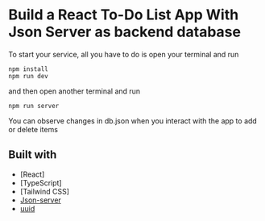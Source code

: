 # Build a React To-Do List App With Json Server as backend database 


To start your service, all you have to do is open your terminal and run

```
npm install
npm run dev
```

and then open another terminal and run

``` 
npm run server 
```

You can observe changes in db.json when you interact with the app to add or delete items


## Built with
- [React]
- [TypeScript]
- [Tailwind CSS]
- [Json-server](https://github.com/typicode/json-server)
- [uuid](https://github.com/uuidjs/uuid)